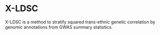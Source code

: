 # X-LDSC

X-LDSC is a method to stratify squared trans-ethnic genetic correlation
by genomic annotations from GWAS summary statistics.
